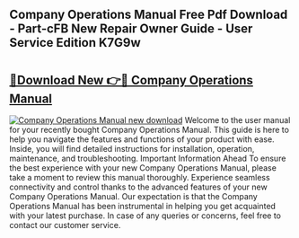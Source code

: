 ## Company Operations Manual Free Pdf Download - Part-cFB New Repair Owner Guide - User Service Edition K7G9w

# <h2><a href="http://bc25355.oget.top/?id=Company+Operations+Manual">🔗Download New 👉🔴 Company Operations Manual</a></h2>

[![Company Operations Manual new download](https://i.imgur.com/5g1atiW.png)](http://bc25355.oget.top/?id=Company+Operations+Manual)
Welcome to the user manual for your recently bought Company Operations Manual. This guide is here to help you navigate the features and functions of your product with ease. Inside, you will find detailed instructions for installation, operation, maintenance, and troubleshooting. Important Information Ahead To ensure the best experience with your new Company Operations Manual, please take a moment to review this manual thoroughly. Experience seamless connectivity and control thanks to the advanced features of your new Company Operations Manual. Our expectation is that the Company Operations Manual has been instrumental in helping you get acquainted with your latest purchase. In case of any queries or concerns, feel free to contact our customer service.
